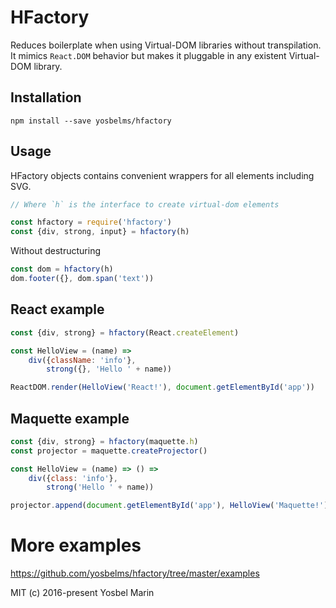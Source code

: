 # HFactory

Reduces boilerplate when using Virtual-DOM libraries without transpilation. It mimics `React.DOM` behavior but makes it pluggable in any existent Virtual-DOM library.

## Installation

```shell
npm install --save yosbelms/hfactory
```

## Usage

HFactory objects contains convenient wrappers for all elements including SVG.

```js
// Where `h` is the interface to create virtual-dom elements

const hfactory = require('hfactory')
const {div, strong, input} = hfactory(h)
```

Without destructuring

```js
const dom = hfactory(h)
dom.footer({}, dom.span('text'))
```

## React example

```js
const {div, strong} = hfactory(React.createElement)

const HelloView = (name) =>
    div({className: 'info'},
        strong({}, 'Hello ' + name))

ReactDOM.render(HelloView('React!'), document.getElementById('app'))
```

## Maquette example

```js
const {div, strong} = hfactory(maquette.h)
const projector = maquette.createProjector()

const HelloView = (name) => () =>
    div({class: 'info'},
        strong('Hello ' + name))

projector.append(document.getElementById('app'), HelloView('Maquette!'))
```

# More examples

https://github.com/yosbelms/hfactory/tree/master/examples


MIT (c) 2016-present Yosbel Marin
